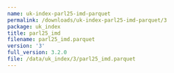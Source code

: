 ```yaml
---
name: uk-index-parl25-imd-parquet
permalink: /downloads/uk-index-parl25-imd-parquet/3
package: uk_index
title: parl25_imd
filename: parl25_imd.parquet
version: '3'
full_version: 3.2.0
file: /data/uk_index/3/parl25_imd.parquet
---
```

